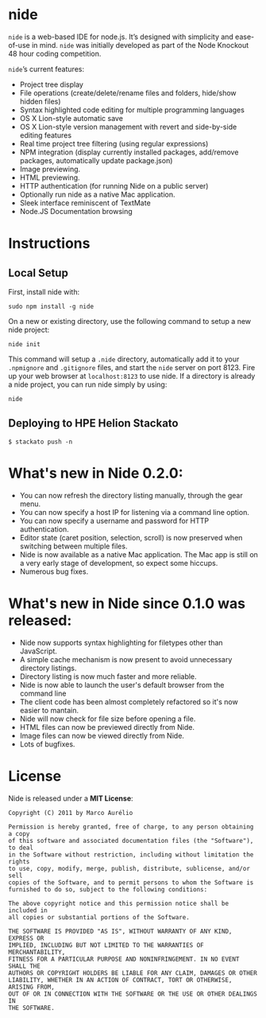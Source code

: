 nide
====

`nide` is a web-based IDE for node.js. It’s designed with simplicity and ease-of-use in mind.
`nide` was initially developed as part of the Node Knockout 48 hour coding competition.

`nide`’s current features:

- Project tree display
- File operations (create/delete/rename files and folders, hide/show hidden files)
- Syntax highlighted code editing for multiple programming languages
- OS X Lion-style automatic save
- OS X Lion-style version management with revert and side-by-side editing features
- Real time project tree filtering (using regular expressions)
- NPM integration (display currently installed packages, add/remove packages, automatically update package.json)
- Image previewing.
- HTML previewing.
- HTTP authentication (for running Nide on a public server)
- Optionally run nide as a native Mac application.
- Sleek interface reminiscent of TextMate
- Node.JS Documentation browsing

Instructions
============

Local Setup
-----------

First, install nide with:

    sudo npm install -g nide

On a new or existing directory, use the following command to setup a new nide project:

    nide init

This command will setup a `.nide` directory, automatically add it to your `.npmignore`
and `.gitignore` files, and start the `nide` server on port 8123. Fire up your web browser
at `localhost:8123` to use nide. If a directory is already a nide project, you can run
nide simply by using:

    nide

Deploying to HPE Helion Stackato
--------------------------------

    $ stackato push -n

What's new in Nide 0.2.0:
=========================

- You can now refresh the directory listing manually, through the gear menu.
- You can now specify a host IP for listening via a command line option.
- You can now specify a username and password for HTTP authentication.
- Editor state (caret position, selection, scroll) is now preserved when switching between multiple files.
- Nide is now available as a native Mac application. The Mac app is still on a very early stage of development,
so expect some hiccups.
- Numerous bug fixes.

What's new in Nide since 0.1.0 was released:
============================================

- Nide now supports syntax highlighting for filetypes other than JavaScript.
- A simple cache mechanism is now present to avoid unnecessary directory listings.
- Directory listing is now much faster and more reliable.
- Nide is now able to launch the user's default browser from the command line
- The client code has been almost completely refactored so it's now easier to mantain.
- Nide will now check for file size before opening a file.
- HTML files can now be previewed directly from Nide.
- Image files can now be viewed directly from Nide.
- Lots of bugfixes.

License
=======

Nide is released under a **MIT License**:

    Copyright (C) 2011 by Marco Aurélio
    
    Permission is hereby granted, free of charge, to any person obtaining a copy
    of this software and associated documentation files (the "Software"), to deal
    in the Software without restriction, including without limitation the rights
    to use, copy, modify, merge, publish, distribute, sublicense, and/or sell
    copies of the Software, and to permit persons to whom the Software is
    furnished to do so, subject to the following conditions:

    The above copyright notice and this permission notice shall be included in
    all copies or substantial portions of the Software.
    
    THE SOFTWARE IS PROVIDED "AS IS", WITHOUT WARRANTY OF ANY KIND, EXPRESS OR
    IMPLIED, INCLUDING BUT NOT LIMITED TO THE WARRANTIES OF MERCHANTABILITY,
    FITNESS FOR A PARTICULAR PURPOSE AND NONINFRINGEMENT. IN NO EVENT SHALL THE
    AUTHORS OR COPYRIGHT HOLDERS BE LIABLE FOR ANY CLAIM, DAMAGES OR OTHER
    LIABILITY, WHETHER IN AN ACTION OF CONTRACT, TORT OR OTHERWISE, ARISING FROM,
    OUT OF OR IN CONNECTION WITH THE SOFTWARE OR THE USE OR OTHER DEALINGS IN
    THE SOFTWARE.
